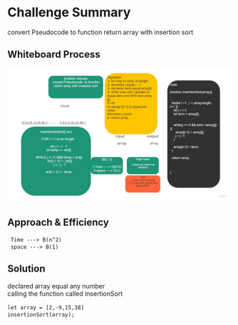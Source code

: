 # Challenge Summary 
convert Pseudocode  to function return array with insertion sort  


## Whiteboard Process
![](./insersionsort.jpg)



## Approach & Efficiency

```
 Time ---> B(n^2)
 space ---> B(1)
 ```

## Solution
declared array equal any number <br>
calling the function called insertionSort  <br>

```
let array = [2,-9,15,38]
insertionSort(array);
```